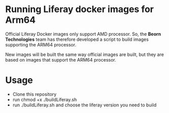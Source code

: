 # Running Liferay docker images for Arm64
Official Liferay Docker images only support AMD processor. So, the **Beorn Technologies** team has therefore developed a script to build images supporting the ARM64 processor.

New images will be built the same way official images are built, but they are based on images that support the ARM64 processor.

# Usage
* Clone this repository
* run chmod +x ./buildLiferay.sh
* run ./buildLiferay.sh and choose the liferay version you need to build
